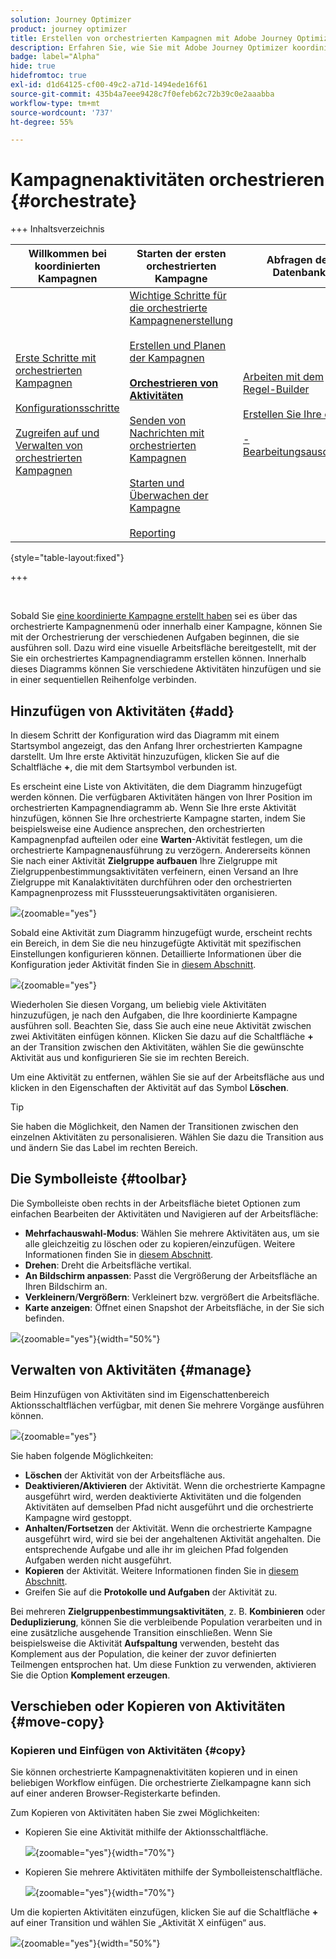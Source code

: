 ```yaml
---
solution: Journey Optimizer
product: journey optimizer
title: Erstellen von orchestrierten Kampagnen mit Adobe Journey Optimizer
description: Erfahren Sie, wie Sie mit Adobe Journey Optimizer koordinierte Kampagnen erstellen
badge: label="Alpha"
hide: true
hidefromtoc: true
exl-id: d1d64125-cf00-49c2-a71d-1494ede16f61
source-git-commit: 435b4a7eee9428c7f0efeb62c72b39c0e2aaabba
workflow-type: tm+mt
source-wordcount: '737'
ht-degree: 55%

---
```


# Kampagnenaktivitäten orchestrieren {#orchestrate}

+++ Inhaltsverzeichnis

| Willkommen bei koordinierten Kampagnen | Starten der ersten orchestrierten Kampagne | Abfragen der Datenbank | Orchestrierte Kampagnenaktivitäten |
|---|---|---|---|
| [Erste Schritte mit orchestrierten Kampagnen](gs-orchestrated-campaigns.md)<br/><br/>[Konfigurationsschritte](configuration-steps.md)<br/><br/>[Zugreifen auf und Verwalten von orchestrierten Kampagnen](access-manage-orchestrated-campaigns.md) | [Wichtige Schritte für die orchestrierte Kampagnenerstellung](gs-campaign-creation.md)<br/><br/>[Erstellen und Planen der Kampagnen](create-orchestrated-campaign.md)<br/><br/><b>[Orchestrieren von Aktivitäten](orchestrate-activities.md)</b><br/><br/>[ Senden von Nachrichten mit orchestrierten Kampagnen](send-messages.md)<br/><br/>[Starten und Überwachen der Kampagne](start-monitor-campaigns.md)<br/><br/>[Reporting](reporting-campaigns.md) | [Arbeiten mit dem Regel-Builder](orchestrated-rule-builder.md)<br/><br/>[Erstellen Sie Ihre ersten ](build-query.md)<br/><br/>[-Bearbeitungsausdrücke](edit-expressions.md) | [Erste Schritte mit Aktivitäten](activities/about-activities.md)<br/><br/>Aktivitäten:<br/>[Und-Verknüpfung](activities/and-join.md) - [Zielgruppe aufbauen](activities/build-audience.md) - [Dimensionsänderung](activities/change-dimension.md) - [Kombinieren](activities/combine.md) - [Deduplizierung](activities/enrichment.md) - [Verzweigung](activities/fork.md) - [Abstimmung](activities/reconciliation.md) - [Aufspaltung](activities/split.md)[ ](activities/wait.md) Warten](activities/deduplication.md) [ |

{style="table-layout:fixed"}

+++

<br/>

Sobald Sie [eine koordinierte Kampagne erstellt haben](gs-campaign-creation.md) sei es über das orchestrierte Kampagnenmenü oder innerhalb einer Kampagne, können Sie mit der Orchestrierung der verschiedenen Aufgaben beginnen, die sie ausführen soll. Dazu wird eine visuelle Arbeitsfläche bereitgestellt, mit der Sie ein orchestriertes Kampagnendiagramm erstellen können. Innerhalb dieses Diagramms können Sie verschiedene Aktivitäten hinzufügen und sie in einer sequentiellen Reihenfolge verbinden.

## Hinzufügen von Aktivitäten {#add}

In diesem Schritt der Konfiguration wird das Diagramm mit einem Startsymbol angezeigt, das den Anfang Ihrer orchestrierten Kampagne darstellt. Um Ihre erste Aktivität hinzuzufügen, klicken Sie auf die Schaltfläche **+**, die mit dem Startsymbol verbunden ist.

Es erscheint eine Liste von Aktivitäten, die dem Diagramm hinzugefügt werden können. Die verfügbaren Aktivitäten hängen von Ihrer Position im orchestrierten Kampagnendiagramm ab. Wenn Sie Ihre erste Aktivität hinzufügen, können Sie Ihre orchestrierte Kampagne starten, indem Sie beispielsweise eine Audience ansprechen, den orchestrierten Kampagnenpfad aufteilen oder eine **Warten**-Aktivität festlegen, um die orchestrierte Kampagnenausführung zu verzögern. Andererseits können Sie nach einer Aktivität **Zielgruppe aufbauen** Ihre Zielgruppe mit Zielgruppenbestimmungsaktivitäten verfeinern, einen Versand an Ihre Zielgruppe mit Kanalaktivitäten durchführen oder den orchestrierten Kampagnenprozess mit Flusssteuerungsaktivitäten organisieren.

![](assets/orchestrated-start.png){zoomable="yes"}

Sobald eine Aktivität zum Diagramm hinzugefügt wurde, erscheint rechts ein Bereich, in dem Sie die neu hinzugefügte Aktivität mit spezifischen Einstellungen konfigurieren können. Detaillierte Informationen über die Konfiguration jeder Aktivität finden Sie in [diesem Abschnitt](activities/about-activities.md).

![](assets/orchestrated-configure-activities.png){zoomable="yes"}

Wiederholen Sie diesen Vorgang, um beliebig viele Aktivitäten hinzuzufügen, je nach den Aufgaben, die Ihre koordinierte Kampagne ausführen soll. Beachten Sie, dass Sie auch eine neue Aktivität zwischen zwei Aktivitäten einfügen können. Klicken Sie dazu auf die Schaltfläche **+** an der Transition zwischen den Aktivitäten, wählen Sie die gewünschte Aktivität aus und konfigurieren Sie sie im rechten Bereich.

Um eine Aktivität zu entfernen, wählen Sie sie auf der Arbeitsfläche aus und klicken in den Eigenschaften der Aktivität auf das Symbol **Löschen**.

>[!TIP]
>
>Sie haben die Möglichkeit, den Namen der Transitionen zwischen den einzelnen Aktivitäten zu personalisieren. Wählen Sie dazu die Transition aus und ändern Sie das Label im rechten Bereich.

## Die Symbolleiste {#toolbar}

Die Symbolleiste oben rechts in der Arbeitsfläche bietet Optionen zum einfachen Bearbeiten der Aktivitäten und Navigieren auf der Arbeitsfläche:

* **Mehrfachauswahl-Modus**: Wählen Sie mehrere Aktivitäten aus, um sie alle gleichzeitig zu löschen oder zu kopieren/einzufügen. Weitere Informationen finden Sie in [diesem Abschnitt](#copy).
* **Drehen**: Dreht die Arbeitsfläche vertikal.
* **An Bildschirm anpassen**: Passt die Vergrößerung der Arbeitsfläche an Ihren Bildschirm an.
* **Verkleinern**/**Vergrößern**: Verkleinert bzw. vergrößert die Arbeitsfläche.
* **Karte anzeigen**: Öffnet einen Snapshot der Arbeitsfläche, in der Sie sich befinden.

![](assets/orchestrated-toolbar.png){zoomable="yes"}{width="50%"}

## Verwalten von Aktivitäten {#manage}

Beim Hinzufügen von Aktivitäten sind im Eigenschattenbereich Aktionsschaltflächen verfügbar, mit denen Sie mehrere Vorgänge ausführen können. 

![](assets/activity-action.png){zoomable="yes"}

Sie haben folgende Möglichkeiten:

* **Löschen** der Aktivität von der Arbeitsfläche aus.
* **Deaktivieren/Aktivieren** der Aktivität. Wenn die orchestrierte Kampagne ausgeführt wird, werden deaktivierte Aktivitäten und die folgenden Aktivitäten auf demselben Pfad nicht ausgeführt und die orchestrierte Kampagne wird gestoppt.
* **Anhalten/Fortsetzen** der Aktivität. Wenn die orchestrierte Kampagne ausgeführt wird, wird sie bei der angehaltenen Aktivität angehalten. Die entsprechende Aufgabe und alle ihr im gleichen Pfad folgenden Aufgaben werden nicht ausgeführt.
* **Kopieren** der Aktivität. Weitere Informationen finden Sie in [diesem Abschnitt](#copy).
* Greifen Sie auf die **Protokolle und Aufgaben** der Aktivität zu.

Bei mehreren **Zielgruppenbestimmungsaktivitäten**, z. B. **Kombinieren** oder **Deduplizierung**, können Sie die verbleibende Population verarbeiten und in eine zusätzliche ausgehende Transition einschließen. Wenn Sie beispielsweise die Aktivität **Aufspaltung** verwenden, besteht das Komplement aus der Population, die keiner der zuvor definierten Teilmengen entsprochen hat. Um diese Funktion zu verwenden, aktivieren Sie die Option **Komplement erzeugen**.

## Verschieben oder Kopieren von Aktivitäten {#move-copy}

### Kopieren und Einfügen von Aktivitäten {#copy}

Sie können orchestrierte Kampagnenaktivitäten kopieren und in einen beliebigen Workflow einfügen. Die orchestrierte Zielkampagne kann sich auf einer anderen Browser-Registerkarte befinden.

Zum Kopieren von Aktivitäten haben Sie zwei Möglichkeiten:

* Kopieren Sie eine Aktivität mithilfe der Aktionsschaltfläche.

  ![](assets/orchestrated-copy-1.png){zoomable="yes"}{width="70%"}

* Kopieren Sie mehrere Aktivitäten mithilfe der Symbolleistenschaltfläche.

  ![](assets/orchestrated-copy-2.png){zoomable="yes"}{width="70%"}

Um die kopierten Aktivitäten einzufügen, klicken Sie auf die Schaltfläche **+** auf einer Transition und wählen Sie „Aktivität X einfügen“ aus.

![](assets/orchestrated-copy-3.png){zoomable="yes"}{width="50%"}

<!--
### Move activities and their child nodes {#move}

Journey Optimizer allows you to move an activity, along with the entire content of its child nodes (including all transitions and activities within it) to the end of another transition within the same orchestrated campaign.

This process disconnects the activity and everything in its outbound transition from the initial location, moving it to the new target transition.

To move an activity:

1. Select the activity you wish to move.
1. In the activity's properties pane, click the **Move** button.
1. Select the transition where you want to place the activity and its outbound transition, then confirm.

![](assets/activity-move.png)


## Execution options {#execution}

All activities allow you to manage their execution options. Select an activity and click on the **Execution options** button. This lets you define the activity's execution mode and behavior in case of errors.

![](assets/workflow-execution-options.png){zoomable="yes"}{width="70%"}


### Properties

The **Execution** field allows you to define the action to be carried out when the task is started.

The **Maximum execution duration** field allows you to specify a duration such as "30s" or "1h". If the activity is not finished after the duration specified has been elapsed, an alert is triggered. This has no impact on how the orchestrated campaign functions.

The **Time zone** field allows you to select the time zone of the activity. Adobe Journey Optimizer allows you to manage the time differences between multiple countries on the same instance. The setting applied is configured when the instance is created.

**The Affinity** field allows you to force an orchestrated campaign or an orchestrated campaign activity to execute on a particular machine. To do this, you must specify one or several affinities for the orchestrated campaign or activity in question.

The **Behavior** field allows you to define the procedure to follow if asynchronous tasks are used.

### Error management

The **In case of error** field allows you to specify the action to be carried out should the activity encounter an error.

### Initialization script

The **Initialization script** lets you initialize variables or modify activity properties. Click the **Edit code** button and type the snippet of code to execute. The script is called when the activity executes. 

## Example {#example}

Here is an orchestrated campaign example designed to send an email to all customers (other than VIP customers) with an email who are interested in coffee machines.

![](assets/workflow-example.png){zoomable="yes"}{zoomable="yes"}

To achieve this, activities below have been added:

* A **[!UICONTROL Fork]** activity that divides the orchestrated campaign into three paths (one for each set of customer),
* **[!UICONTROL Build audience]** activities to target the three sets of customers:

    * Customers with an email,
    * Customers belonging to the pre-existing "Interrested in Coffee Machine(s)" audience,
    * Customers belonging to the pre-existing "VIP ro reward" audience.

* A **[!UICONTROL Combine]** activity that groups together customers with an email and those interested in coffee machines,
* A **[!UICONTROL Combine]** activity that excludes VIP customers,
* An **[!UICONTROL Email delivery]** activity that sends an email to the resulting customers. 

Once you have completed the orchestrated campaign, add en **[!UICONTROL End]** activity at the end of the diagram. This activity allow you to visually mark the end of a workflow and has no functional impact.

After successfully designing the orchestrated campaign diagram, you can execute the orchestrated campaign and track the progress of its various tasks. [Learn how to start an orchestrated campaign and monitor its execution](start-monitor-campaigns.md)
-->